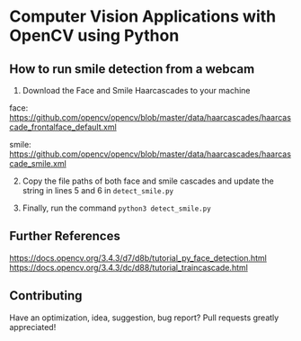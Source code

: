 # Computer Vision Applications with OpenCV using Python

## How to run smile detection from a webcam
1. Download the Face and Smile Haarcascades to your machine

  face: https://github.com/opencv/opencv/blob/master/data/haarcascades/haarcascade_frontalface_default.xml

  smile: https://github.com/opencv/opencv/blob/master/data/haarcascades/haarcascade_smile.xml
  
2. Copy the file paths of both face and smile cascades 
   and update the string in lines 5 and 6 in ```detect_smile.py```
   
3. Finally, run the command
  ```python3 detect_smile.py```

## Further References
https://docs.opencv.org/3.4.3/d7/d8b/tutorial_py_face_detection.html
https://docs.opencv.org/3.4.3/dc/d88/tutorial_traincascade.html

## Contributing
Have an optimization, idea, suggestion, bug report? Pull requests greatly appreciated!
